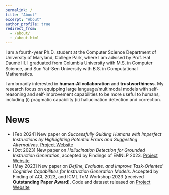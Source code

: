 ```yaml
---
permalink: /
title: "About"
excerpt: "About"
author_profile: true
redirect_from: 
  - /about/
  - /about.html
---
```


I am a fourth-year Ph.D. student at the Computer Science Department of University of Maryland, College Park, where I am advised by Prof. Hal Daumé III. I graduated from Columbia University with M.S. in Computer Science, and Sun Yat-Sen University with B.S. in Computational Mathematics.

I am broadly interested in **human-AI collaboration** and **trustworthiness**. My research focus on equipping large language/multimodal models with self-reasoning and self-improvement capabilities to be more useful to humans, including (i) pragmatic capability (ii) hallucination detection and correction.


# News

* [Feb 2024]  New paper on *Successfully Guiding Humans with Imperfect Instructions by Highlighting Potential Errors and Suggesting Alternatives*. [Project Website](https://lingjunzhao.github.io/HEAR.html)
* [Oct 2023]  New paper on *Hallucination Detection for Grounded Instruction Generation*, accepted by Findings of EMNLP 2023. [Project Website](https://lingjunzhao.github.io/hallucination_detection.html)
* [May 2023]  New paper on *Define, Evaluate, and Improve Task-Oriented Cognitive Capabilities for Instruction Generation Models*. Accepted by Finding of ACL 2023, and ICML ToM Workshop 2023 (received **Outstanding Paper Award**). Code and dataset released on [Project Website](https://lingjunzhao.github.io/coop_instruction.html)
